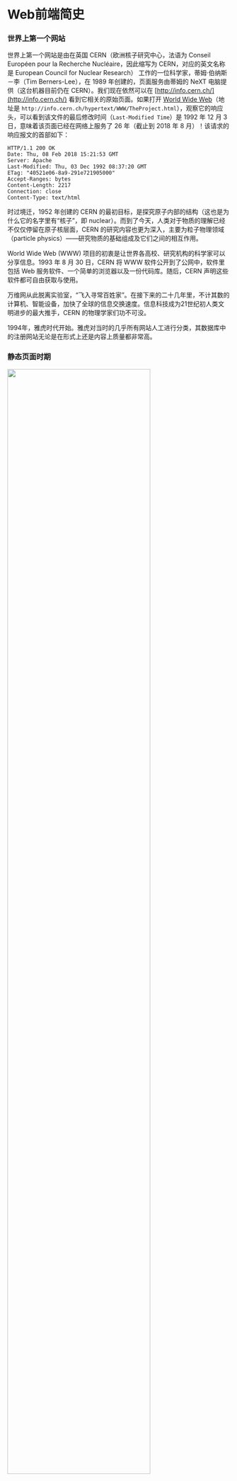 # Web前端简史

### 世界上第一个网站

世界上第一个网站是由在英国 CERN（欧洲核子研究中心，法语为 Conseil Européen pour la Recherche Nucléaire，因此缩写为 CERN，对应的英文名称是 European Council for Nuclear Research） 工作的一位科学家，蒂姆·伯纳斯－李（Tim Berners-Lee），在 1989 年创建的，页面服务由蒂姆的 NeXT 电脑提供（这台机器目前仍在 CERN）。我们现在依然可以在 [http://info.cern.ch/](http://info.cern.ch/) 看到它相关的原始页面。如果打开 [World Wide Web](http://info.cern.ch/hypertext/WWW/TheProject.html)（地址是 `http://info.cern.ch/hypertext/WWW/TheProject.html`），观察它的响应头，可以看到该文件的最后修改时间（`Last-Modified Time`）是 1992 年 12 月 3 日，意味着该页面已经在网络上服务了 26 年（截止到 2018 年 8 月）！该请求的响应报文的首部如下：

```
HTTP/1.1 200 OK
Date: Thu, 08 Feb 2018 15:21:53 GMT
Server: Apache
Last-Modified: Thu, 03 Dec 1992 08:37:20 GMT
ETag: "40521e06-8a9-291e721905000"
Accept-Ranges: bytes
Content-Length: 2217
Connection: close
Content-Type: text/html
```

时过境迁，1952 年创建的 CERN 的最初目标，是探究原子内部的结构（这也是为什么它的名字里有“核子”，即 nuclear）。而到了今天，人类对于物质的理解已经不仅仅停留在原子核层面，CERN 的研究内容也更为深入，主要为粒子物理领域（particle physics）——研究物质的基础组成及它们之间的相互作用。

World Wide Web (WWW) 项目的初衷是让世界各高校、研究机构的科学家可以分享信息。1993 年 8 月 30 日，CERN 将 WWW 软件公开到了公网中，软件里包括 Web 服务软件、一个简单的浏览器以及一份代码库。随后，CERN 声明这些软件都可自由获取与使用。

万维网从此脱离实验室，“飞入寻常百姓家”。在接下来的二十几年里，不计其数的计算机、智能设备，加快了全球的信息交换速度。信息科技成为21世纪初人类文明进步的最大推手，CERN 的物理学家们功不可没。

1994年，雅虎时代开始。雅虎对当时的几乎所有网站人工进行分类，其数据库中的注册网站无论是在形式上还是内容上质量都非常高。

### 静态页面时期

<img src="./images/web-history-1-static.png" style="width: 80%;">

在静态页面时期，Web 服务器就是最简单的文件服务器。用户主要请求 HTML 文件为入口，然后服务器会响应后续的脚本、样式、图片等资源请求。这些文件由网站开发人员、设计师、内容管理人员一起维护。客户端如果想要与网站进行通信怎么办？发邮件！

这个时期主要以博客为主。

### 动态网页技术

动态网页（Dynamic Web Page）技术的兴起源 于 Web2.0 浪潮。这个时期，互联网上产生的数据急剧增长，Web 开发人员需要解决“不同的人进入到某个相同页面时因自身数据或配置的不同而看到不同的效果”这样的需求，给出了动态网页技术这个解决方案。

注：动态网页技术与 DHTML（Dynamic HTML，微软于 1997 年发布 IE4 时提出）技术是有很大差异的，前者务必要有服务器端数据与模板的拼合，而后者则强调在浏览器中的运行时效果。术语 DHTML 在现代 web 开发活动中也很少被提及，程序员们早已很自然地使用 DOM API、BOM API 进行浏览器页面内的编程。

在实现方式上，动态网页技术也存在两类：一是最早借助于服务器端脚本（例如 Perl、PHP、JSP 以及 ASP.NET 等）实现的服务器端动态页面（server-side dynamic web page）；另一种是在 Ajax 技术出现后，主要通过 JavaScript 操作 DOM 来生成视图的的方式，即客户端动态页面（client-side dynamic web page）。

这种技术架构示意图如下：

<img src="./images/dynamic_page_en.png" style="width: 80%;">

### 从 MVC 到前后端分离

<img src="./images/mvc-process.png" style="width: 36%;" class="fr">

术语 MVC（Model-View-Controller，模型-视图-控制器）原本是桌面 GUI 程序开发中的常用架构模式，它最早于 1970 年代引入到 SmallTalk-76 编程语言中。1988 年的一篇论文则使其正式成为一种通用设计模式。

Web 开发借鉴了这一理念。1996 年， NeXT 的 WebObjects 项目基于 Objective-C 语言开发，使用 MVC 架构进行源码组织，此举迅速地推动了 MVC 理念的普及。之后，MVC 模式被迁移到了其他语言阵营，并各自有一个重量级的 MVC 框架诞生。例如 Java 的 Spring（2002年），Python 语言世界里的 Django（2005年），Ruby 语系下的 Rails（2005年），PHP 的 Laravel（2011年）。MVC 的优势在于以分层的方式进行了解耦合，提升了代码一致性；但同时也存在一些不足，例如容易导致分散：总是要将一个特性分成三个部分去写。

对前端开发者来，则经历了一段后端主导的 MVC 开发时期。这个时期下，前后端代码通常在一个项目下共同维护。以 Java 的 Spring MVC 框架为例，目录结构通常这样设置：

```

```

这种开发模式对于前后端人员其实都不太友好，尤其是前端团队为了提升前端性能以及开发效率而引入了各类构建工具之后，版本管理期间的冲突可能就会让人不胜其扰。此外，前后端在同一个项目下，意味着任何一方单独希望上线时，另一方的服务也都会重启一下，而这种干扰原本是不期望发生的。诸如此类的种种原因，使得前后端分离的开发模式逐渐被国内各互联网公司采纳。

谁提出的前后端分离解决方案？

### 前端应用时期


## 参考资料

1. Krasner, Glenn E.; Pope, Stephen T. (Aug–Sep 1988). "A cookbook for using the model–view controller user interface paradigm in Smalltalk-80". The Journal of Object Technology. SIGS Publications.
